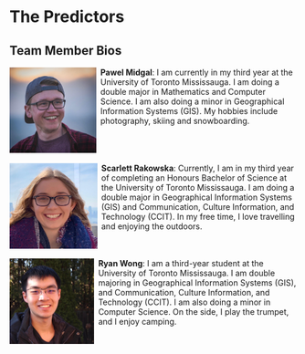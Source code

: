 # The Predictors

## Team Member Bios

<img src="../images/pawel.jpg" style="max-height:150px; margin:0 .5em .25em 0; float: left;" /> **Pawel Midgal**: I am currently in my third year at the University of Toronto
Mississauga. I am doing a double major in Mathematics and Computer Science. I am
also doing a minor in Geographical Information Systems (GIS). My hobbies include
photography, skiing and snowboarding.<br style="clear:both;" />

<img src="../images/scarlett.jpg" style="max-height:150px; margin:0 .5em .25em 0; float: left;" /> **Scarlett Rakowska**: Currently, I am in my third year of completing an Honours Bachelor of Science at the University of Toronto Mississauga. I am doing a double major in Geographical Information Systems (GIS) and Communication, Culture Information, and Technology (CCIT). In my free time, I love travelling and enjoying the outdoors.<br style="clear:both;" />

<img src="../images/ryan.jpg" style="max-height:150px; margin:0 .5em .25em 0; float: left;" /> **Ryan Wong**: I am a third-year student at the University of Toronto Mississauga. I am double majoring in Geographical Information Systems (GIS), and Communication, Culture Information, and Technology (CCIT). I am also doing a minor in Computer Science. On the side, I play the trumpet, and I enjoy camping.